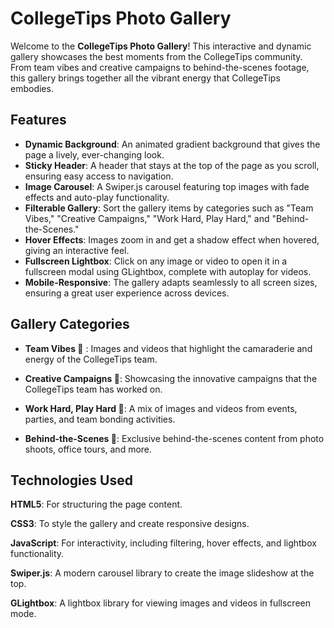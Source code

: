 # CollegeTips Photo Gallery

Welcome to the **CollegeTips Photo Gallery**! This interactive and dynamic gallery showcases the best moments from the CollegeTips community. From team vibes and creative campaigns to behind-the-scenes footage, this gallery brings together all the vibrant energy that CollegeTips embodies.

## Features
- **Dynamic Background**: An animated gradient background that gives the page a lively, ever-changing look.
- **Sticky Header**: A header that stays at the top of the page as you scroll, ensuring easy access to navigation.
- **Image Carousel**: A Swiper.js carousel featuring top images with fade effects and auto-play functionality.
- **Filterable Gallery**: Sort the gallery items by categories such as "Team Vibes," "Creative Campaigns," "Work Hard, Play Hard," and "Behind-the-Scenes."
- **Hover Effects**: Images zoom in and get a shadow effect when hovered, giving an interactive feel.
- **Fullscreen Lightbox**: Click on any image or video to open it in a fullscreen modal using GLightbox, complete with autoplay for videos.
- **Mobile-Responsive**: The gallery adapts seamlessly to all screen sizes, ensuring a great user experience across devices.

## Gallery Categories
- **Team Vibes 🤝** : Images and videos that highlight the camaraderie and energy of the CollegeTips team.

- **Creative Campaigns 🎨**: Showcasing the innovative campaigns that the CollegeTips team has worked on.

- **Work Hard, Play Hard 🥳**: A mix of images and videos from events, parties, and team bonding activities.

- **Behind-the-Scenes 🎥**: Exclusive behind-the-scenes content from photo shoots, office tours, and more.

## Technologies Used
**HTML5**: For structuring the page content.

**CSS3**: To style the gallery and create responsive designs.

**JavaScript**: For interactivity, including filtering, hover effects, and lightbox functionality.

**Swiper.js**: A modern carousel library to create the image slideshow at the top.

**GLightbox**: A lightbox library for viewing images and videos in fullscreen mode.

